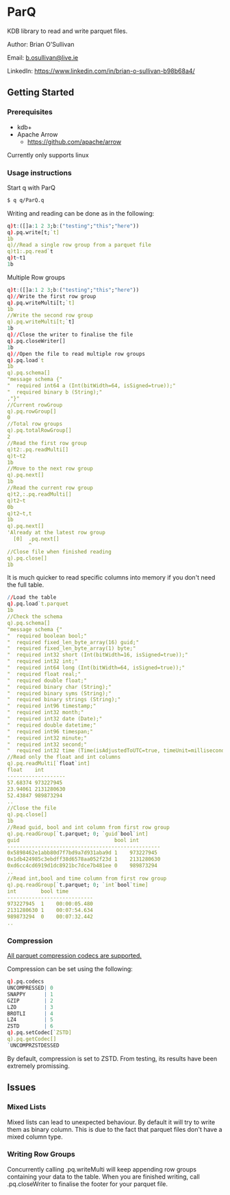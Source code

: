 # ParQ

KDB library to read and write parquet files.

Author: Brian O'Sullivan

Email: b.osullivan@live.ie

LinkedIn: https://www.linkedin.com/in/brian-o-sullivan-b98b68a4/

## Getting Started

### Prerequisites

- kdb+
- Apache Arrow
  * https://github.com/apache/arrow

Currently only supports linux

### Usage instructions

Start q with ParQ
```bash
$ q q/ParQ.q
```
Writing and reading can be done as in the following:
```q
q)t:([]a:1 2 3;b:("testing";"this";"here"))
q).pq.write[t;`t]
1b
q)//Read a single row group from a parquet file
q)t1:.pq.read`t
q)t~t1
1b
```
Multiple Row groups 
```q
q)t:([]a:1 2 3;b:("testing";"this";"here"))
q)//Write the first row group
q).pq.writeMulti[t;`t]
1b
//Write the second row group
q).pq.writeMulti[t;`t]
1b
q)//Close the writer to finalise the file
q).pq.closeWriter[]
1b
q)//Open the file to read multiple row groups
q).pq.load`t
1b
q).pq.schema[]
"message schema {"
"  required int64 a (Int(bitWidth=64, isSigned=true));"
"  required binary b (String);"
,"}"
//Current rowGroup
q).pq.rowGroup[]
0
//Total row groups
q).pq.totalRowGroup[]
2
//Read the first row group
q)t2:.pq.readMulti[]
q)t~t2
1b
//Move to the next row group
q).pq.next[]
1b
//Read the current row group
q)t2,:.pq.readMulti[]
q)t2~t
0b
q)t2~t,t
1b
q).pq.next[]
'Already at the latest row group
  [0]  .pq.next[]
       ^
//Close file when finished reading
q).pq.close[]
1b
```
It is much quicker to read specific columns into memory if you don't need the full table.
```q
//Load the table
q).pq.load`t.parquet
1b
//Check the schema
q).pq.schema[]
"message schema {"
"  required boolean bool;"
"  required fixed_len_byte_array(16) guid;"
"  required fixed_len_byte_array(1) byte;"
"  required int32 short (Int(bitWidth=16, isSigned=true));"
"  required int32 int;"
"  required int64 long (Int(bitWidth=64, isSigned=true));"
"  required float real;"
"  required double float;"
"  required binary char (String);"
"  required binary syms (String);"
"  required binary strings (String);"
"  required int96 timestamp;"
"  required int32 month;"
"  required int32 date (Date);"
"  required double datetime;"
"  required int96 timespan;"
"  required int32 minute;"
"  required int32 second;"
"  required int32 time (Time(isAdjustedToUTC=true, timeUnit=milliseconds));"
//Read only the float and int columns
q).pq.readMulti[`float`int]
float    int       
-------------------
57.68374 973227945 
23.94061 2131280630
52.43847 989873294 
..
//Close the file
q).pq.close[]
1b
//Read guid, bool and int column from first row group
q).pq.readGroup[`t.parquet; 0; `guid`bool`int]
guid                               bool int       
--------------------------------------------------
0x5898462e1abb80d7f7bd9a7d931aba9d 1    973227945 
0x1db424985c3ebdff38d6578aa052f23d 1    2131280630
0xd6cc4cd6919d1dc8921bc7dce7b481ee 0    989873294 
..
//Read int,bool and time column from first row group
q).pq.readGroup[`t.parquet; 0; `int`bool`time]
int        bool time        
----------------------------
973227945  1    00:00:05.480
2131280630 1    00:07:54.634
989873294  0    00:07:32.442
..
```
### Compression

[All parquet compression codecs are supported. ](https://github.com/apache/parquet-format/blob/54e6133e887a6ea90501ddd72fff5312b7038a7c/src/main/thrift/parquet.thrift#L461)

Compression can be set using the following:
```q
q).pq.codecs
UNCOMPRESSED| 0
SNAPPY      | 1
GZIP        | 2
LZO         | 3
BROTLI      | 4
LZ4         | 5
ZSTD        | 6
q).pq.setCodec[`ZSTD]
q).pq.getCodec[]
`UNCOMPRZSTDESSED
```

By default, compression is set to ZSTD. From testing, its results have been extremely promissing.

## Issues

### Mixed Lists

Mixed lists can lead to unexpected behaviour. By default it will try to write them as binary column. This is due to the fact that parquet files don't have a mixed column type.

### Writing Row Groups

Concurrently calling .pq.writeMulti will keep appending row groups containing your data to the table. When you are finished writing, call .pq.closeWriter to finalise the footer for your parquet file.

